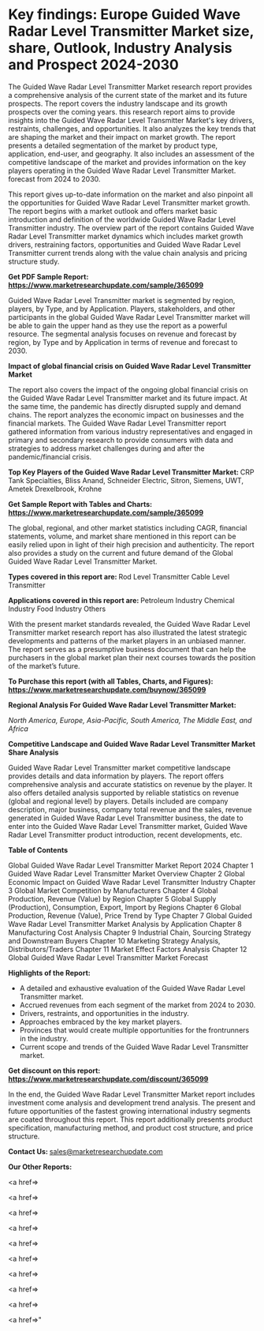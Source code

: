 # Key findings: Europe Guided Wave Radar Level Transmitter Market size, share, Outlook, Industry Analysis and Prospect 2024-2030

The Guided Wave Radar Level Transmitter Market research report provides a comprehensive analysis of the current state of the market and its future prospects. The report covers the industry landscape and its growth prospects over the coming years. this research report aims to provide insights into the Guided Wave Radar Level Transmitter Market's key drivers, restraints, challenges, and opportunities. It also analyzes the key trends that are shaping the market and their impact on market growth. The report presents a detailed segmentation of the market by product type, application, end-user, and geography. It also includes an assessment of the competitive landscape of the market and provides information on the key players operating in the Guided Wave Radar Level Transmitter Market. forecast from 2024 to 2030.

This report gives up-to-date information on the market and also pinpoint all the opportunities for Guided Wave Radar Level Transmitter market growth. The report begins with a market outlook and offers market basic introduction and definition of the worldwide Guided Wave Radar Level Transmitter industry. The overview part of the report contains Guided Wave Radar Level Transmitter market dynamics which includes market growth drivers, restraining factors, opportunities and Guided Wave Radar Level Transmitter current trends along with the value chain analysis and pricing structure study.

<strong><b>Get PDF Sample Report: <a href=https://www.marketresearchupdate.com/sample/365099>https://www.marketresearchupdate.com/sample/365099</a></b></strong>

Guided Wave Radar Level Transmitter market is segmented by region, players, by Type, and by Application. Players, stakeholders, and other participants in the global Guided Wave Radar Level Transmitter market will be able to gain the upper hand as they use the report as a powerful resource. The segmental analysis focuses on revenue and forecast by region, by Type and by Application in terms of revenue and forecast to 2030.

<strong><b>Impact of global financial crisis on Guided Wave Radar Level Transmitter Market</b></strong>

The report also covers the impact of the ongoing global financial crisis on the Guided Wave Radar Level Transmitter market and its future impact. At the same time, the pandemic has directly disrupted supply and demand chains. The report analyzes the economic impact on businesses and the financial markets. The Guided Wave Radar Level Transmitter report gathered information from various industry representatives and engaged in primary and secondary research to provide consumers with data and strategies to address market challenges during and after the pandemic/financial crisis.

<strong><b>Top Key Players of the Guided Wave Radar Level Transmitter Market:
</b></strong>CRP Tank Specialties, Bliss Anand, Schneider Electric, Sitron, Siemens, UWT, Ametek Drexelbrook, Krohne<strong><b>
</b></strong>

<strong><b>Get Sample Report with Tables and Charts: <a href=https://www.marketresearchupdate.com/sample/365099>https://www.marketresearchupdate.com/sample/365099</a></b></strong>

The global, regional, and other market statistics including CAGR, financial statements, volume, and market share mentioned in this report can be easily relied upon in light of their high precision and authenticity. The report also provides a study on the current and future demand of the Global Guided Wave Radar Level Transmitter Market.

<strong><b>Types covered in this report are:
</b></strong>Rod Level Transmitter
Cable Level Transmitter<strong><b>
</b></strong>

<strong><b>Applications covered in this report are:
</b></strong>Petroleum Industry
Chemical Industry
Food Industry
Others<strong><b>
</b></strong>

With the present market standards revealed, the Guided Wave Radar Level Transmitter market research report has also illustrated the latest strategic developments and patterns of the market players in an unbiased manner. The report serves as a presumptive business document that can help the purchasers in the global market plan their next courses towards the position of the market’s future.

<strong><b>To Purchase this report (with all Tables, Charts, and Figures): <a href=https://www.marketresearchupdate.com/buynow/365099>https://www.marketresearchupdate.com/buynow/365099</a></b></strong>

<strong><b>Regional Analysis For Guided Wave Radar Level Transmitter Market:</b></strong>

<em><i>North America, Europe, Asia-Pacific, South America, The Middle East, and Africa</i></em>

<strong><b>Competitive Landscape and Guided Wave Radar Level Transmitter Market Share Analysis</b></strong>

Guided Wave Radar Level Transmitter market competitive landscape provides details and data information by players. The report offers comprehensive analysis and accurate statistics on revenue by the player. It also offers detailed analysis supported by reliable statistics on revenue (global and regional level) by players. Details included are company description, major business, company total revenue and the sales, revenue generated in Guided Wave Radar Level Transmitter business, the date to enter into the Guided Wave Radar Level Transmitter market, Guided Wave Radar Level Transmitter product introduction, recent developments, etc.

<strong><b>Table of Contents</b></strong>

Global Guided Wave Radar Level Transmitter Market Report 2024
Chapter 1 Guided Wave Radar Level Transmitter Market Overview
Chapter 2 Global Economic Impact on Guided Wave Radar Level Transmitter Industry
Chapter 3 Global Market Competition by Manufacturers
Chapter 4 Global Production, Revenue (Value) by Region
Chapter 5 Global Supply (Production), Consumption, Export, Import by Regions
Chapter 6 Global Production, Revenue (Value), Price Trend by Type
Chapter 7 Global Guided Wave Radar Level Transmitter Market Analysis by Application
Chapter 8 Manufacturing Cost Analysis
Chapter 9 Industrial Chain, Sourcing Strategy and Downstream Buyers
Chapter 10 Marketing Strategy Analysis, Distributors/Traders
Chapter 11 Market Effect Factors Analysis
Chapter 12 Global Guided Wave Radar Level Transmitter Market Forecast

<strong><b>Highlights of the Report:</b></strong>

- A detailed and exhaustive evaluation of the Guided Wave Radar Level Transmitter market.
- Accrued revenues from each segment of the market from 2024 to 2030.
- Drivers, restraints, and opportunities in the industry.
- Approaches embraced by the key market players.
- Provinces that would create multiple opportunities for the frontrunners in the industry.
- Current scope and trends of the Guided Wave Radar Level Transmitter market.

<strong><b>Get discount on this report: <a href=https://www.marketresearchupdate.com/discount/365099>https://www.marketresearchupdate.com/discount/365099</a></b></strong>

In the end, the Guided Wave Radar Level Transmitter Market report includes investment come analysis and development trend analysis. The present and future opportunities of the fastest growing international industry segments are coated throughout this report. This report additionally presents product specification, manufacturing method, and product cost structure, and price structure.

<strong><b>Contact Us:
</b></strong>sales@marketresearchupdate.com

<strong>Our Other Reports:</strong>

<a href=></a>

<a href=></a>

<a href=></a>

<a href=></a>

<a href=></a>

<a href=></a>

<a href=></a>

<a href=></a>

<a href=></a>

<a href=></a>"
